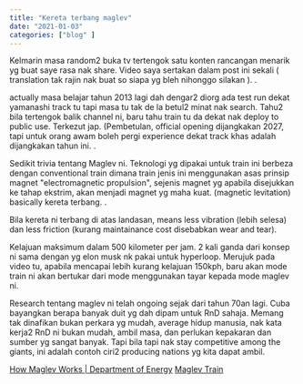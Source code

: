 ```yaml
---
title: "Kereta terbang maglev"
date: "2021-01-03"
categories: ["blog" ]
---
```


Kelmarin masa random2 buka tv tertengok satu konten rancangan menarik yg buat saye rasa nak share. Video saya sertakan dalam post ini sekali ( translation tak rajin nak buat so siapa yg bleh nihonggo silakan ). 
.

actually masa belajar tahun 2013 lagi dah dengar2 diorg ada test run dekat yamanashi track tu tapi masa tu tak de la betul2 minat nak search. Tahu2 bila tertengok balik channel ni, baru tahu train tu da dekat nak deploy to public use. Terkezut jap. (Pembetulan, official opening dijangkakan 2027, tapi untuk orang awam boleh pergi experience dekat track khas adalah dijangkakan tahun ini.
.

Sedikit trivia tentang Maglev ni. Teknologi yg dipakai untuk train ini berbeza dengan conventional train dimana train jenis ini menggunakan asas prinsip magnet "electromagnetic propulsion", sejenis magnet yg apabila disejukkan ke tahap ekstrim, akan menjadi magnet yg maha kuat.  (magnetic levitation) basically kereta terbang. 
.

Bila kereta ni terbang di atas landasan, means less vibration (lebih selesa) dan less friction (kurang maintainance cost disebabkan wear and tear). 

Kelajuan maksimum dalam 500 kilometer per jam. 2 kali ganda dari  konsep ni sama dengan yg elon musk nk pakai untuk hyperloop. Merujuk pada video tu, apabila mencapai lebih kurang kelajuan 150kph, baru akan mode train ni akan bertukar dari mode menggunakan tayar kepada mode maglev ni. 

Research tentang maglev ni telah ongoing sejak dari tahun 70an lagi. Cuba bayangkan berapa banyak duit yg dah dipam untuk RnD sahaja. Memang tak dinafikan bukan perkara yg mudah, average hidup manusia, nak kata kerja2 RnD ni bukan mudah, ambil masa, dan perlukan kepakaran dan sumber yg sangat banyak. Tapi bila tapi nak stay competitive among the giants, ini adalah contoh ciri2 producing nations yg kita dapat ambil. 

[How Maglev Works | Department of Energy](https://www.energy.gov/articles/how-maglev-works)
[Maglev Train](https://science.howstuffworks.com/transport/engines-equipment/maglev-train.htm)